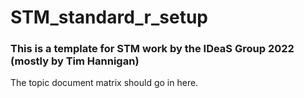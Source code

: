 # STM_standard_r_setup

### This is a template for STM work by the IDeaS Group 2022 (mostly by Tim Hannigan)

The topic document matrix should go in here.